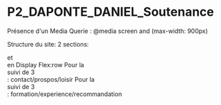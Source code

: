 # P2_DAPONTE_DANIEL_Soutenance
Présence d'un Media Querie : @media screen and (max-width: 900px)

Structure du site:
2 sections: <section id="sectionLeft"> et <section id="sectionRight"> en Display Flex:row
  Pour la  <section id="sectionLeft">
    suivi de 3 <aside > : contact/prospos/loisir
  Pour la <section id="sectionRight">
  suivi de 3 <article> : formation/experience/recommandation
  
  
  
